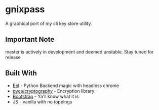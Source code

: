 # gnixpass

A graphical port of my cli key store utility.


## Important Note

master is actively in development and deemed unstable. Stay tuned for release


## Built With

* [Eel](https://github.com/samuelhwilliams/Eel) - Python Backend magic with headless chrome
* [pyca/cryptography](https://github.com/pyca/cryptography/blob/master/docs/index.rst) - Encryption library
* [Bootstrap](https://getbootstrap.com/) - Ya'll know what it is
* JS - vanilla with no toppings

